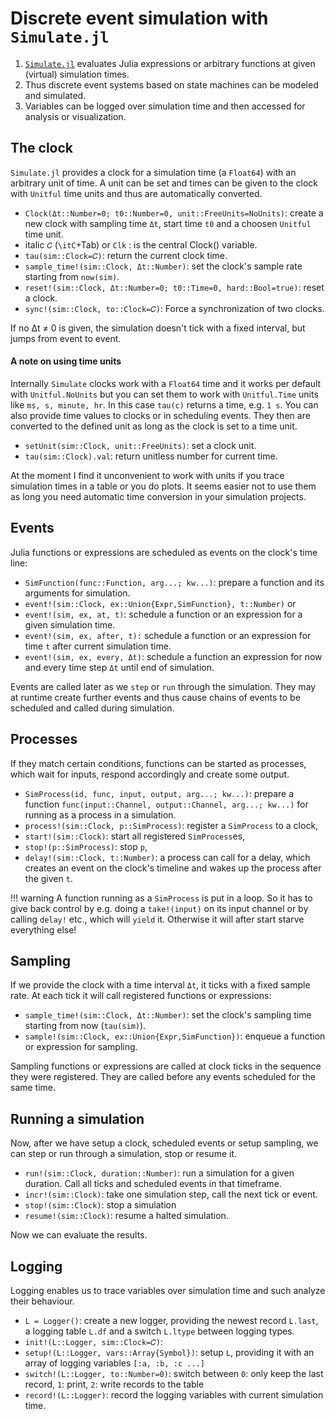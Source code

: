 # Discrete event simulation with `Simulate.jl`

1. [`Simulate.jl`](https://github.com/pbayer/Simulate.jl) evaluates Julia expressions or arbitrary functions at given (virtual) simulation times.
2. Thus discrete event systems based on state machines can be modeled and simulated.
3. Variables can be logged over simulation time and then accessed for
analysis or visualization.

## The clock

`Simulate.jl` provides a clock for a simulation time  (a `Float64`) with an arbitrary unit of time. A unit can be set and times can be given to the clock with `Unitful` time units and thus are automatically converted.

- `Clock(Δt::Number=0; t0::Number=0, unit::FreeUnits=NoUnits)`: create a new clock with sampling time `Δt`, start time `t0` and a choosen `Unitful` time unit.
- italic `𝐶` (`\itC`+Tab) or `Clk` : is the central Clock() variable.
- `tau(sim::Clock=𝐶)`: return the current clock time.
- `sample_time!(sim::Clock, Δt::Number)`: set the clock's sample rate starting from `now(sim)`.
- `reset!(sim::Clock, Δt::Number=0; t0::Time=0, hard::Bool=true)`: reset a clock.
- `sync!(sim::Clock, to::Clock=𝐶)`: Force a synchronization of two clocks.

If no Δt ≠ 0 is given, the simulation doesn't tick with a fixed interval, but jumps from event to event.

#### A note on using time units

Internally `Simulate` clocks work with a `Float64` time and it works per default with `Unitful.NoUnits` but you can set them to work with `Unitful.Time` units like `ms, s, minute, hr`. In this case `tau(c)` returns a time, e.g. `1 s`. You can also provide time values to clocks or in scheduling events. They then are converted to the defined unit as long as the clock is set to a time unit.

- `setUnit(sim::Clock, unit::FreeUnits)`: set a clock unit.
- `tau(sim::Clock).val`: return unitless number for current time.

At the moment I find it unconvenient to work with units if you trace simulation times in a table or you do plots. It seems easier not to use them as long you need automatic time conversion in your simulation projects.

## Events

Julia functions or expressions are scheduled as events on the clock's time line:

- `SimFunction(func::Function, arg...; kw...)`: prepare a function and its arguments for simulation.
- `event!(sim::Clock, ex::Union{Expr,SimFunction}, t::Number)` or
- `event!(sim, ex, at, t)`: schedule a function or an expression for a given simulation time.
- `event!(sim, ex, after, t):` schedule a function or an expression for time `t` after current simulation time.
- `event!(sim, ex, every, Δt)`: schedule a function an expression for now and every time step `Δt` until end of simulation.

Events are called later as we `step` or `run` through the simulation. They may at runtime create further events and thus cause chains of events to be scheduled and called during simulation.

## Processes

If they match certain conditions, functions can be started as processes, which
wait for inputs, respond accordingly and create some output.

- `SimProcess(id, func, input, output, arg...; kw...)`: prepare a function `func(input::Channel, output::Channel, arg...; kw...)` for running as a process in a simulation.
- `process!(sim::Clock, p::SimProcess)`: register a `SimProcess` to a clock,
- `start!(sim::Clock)`: start all registered `SimProcess`es,
- `stop!(p::SimProcess)`: stop `p`,
- `delay!(sim::Clock, t::Number)`: a process can call for a delay, which creates
an event on the clock's timeline and wakes up the process after the given `t`.

!!! warning
    A function running as a `SimProcess` is put in a loop. So it has to
    give back control by e.g. doing a `take!(input)` on its input channel or by calling
    `delay!` etc., which will `yield` it. Otherwise it will after start starve
    everything else!

## Sampling

If we provide the clock with a time interval `Δt`, it ticks with a fixed sample rate. At each tick it will call registered functions or expressions:

- `sample_time!(sim::Clock, Δt::Number)`: set the clock's sampling time starting from now (`tau(sim)`).
- `sample!(sim::Clock, ex::Union{Expr,SimFunction})`: enqueue a function or expression for sampling.

Sampling functions or expressions are called at clock ticks in the sequence they were registered. They are called before any events scheduled for the same time.

## Running a simulation

Now, after we have setup a clock, scheduled events or setup sampling, we can step or run through a simulation, stop or resume it.

- `run!(sim::Clock, duration::Number)`: run a simulation for a given duration. Call all ticks and scheduled events in that timeframe.
- `incr!(sim::Clock)`: take one simulation step, call the next tick or event.
- `stop!(sim::Clock)`: stop a simulation
- `resume!(sim::Clock)`: resume a halted simulation.

Now we can evaluate the results.

## Logging

Logging enables us to trace variables over simulation time and such analyze their behaviour.

- `L = Logger()`: create a new logger, providing the newest record `L.last`, a logging table `L.df` and a switch `L.ltype` between logging types.
- `init!(L::Logger, sim::Clock=𝐶)`:
- `setup!(L::Logger, vars::Array{Symbol})`: setup `L`, providing it with an array of logging variables `[:a, :b, :c ...]`
- `switch!(L::Logger, to::Number=0)`: switch between `0`: only keep the last record, `1`: print, `2`: write records to the table
- `record!(L::Logger)`: record the logging variables with current simulation time.
